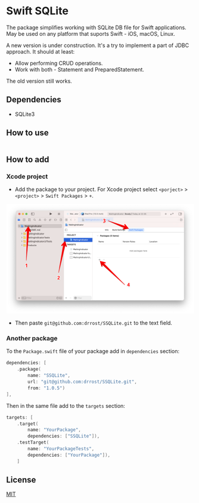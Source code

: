 # Swift SQLite

The package simplifies working with SQLite DB file for Swift applications. May
be used on any platform that suports Swift - iOS, macOS, Linux.

A new version is under construction. It's a try to implement a part of JDBC
approach. It should at least:

* Allow performing CRUD operations.
* Work with both - Statement and PreparedStatement.

The old version still works.

## Dependencies

* SQLite3

## How to use

```swift

```

## How to add

### Xcode project

* Add the package to your project. For Xcode project
  select `<porject>` > `<project>` > `Swift Packages` > `+`.

![](docs/xcode.png)

* Then paste `git@github.com:drrost/SSQLite.git` to the text field.

### Another package

To the `Package.swift` file of your package add in `dependencies` section:

```swift
dependencies: [
    .package(
        name: "SSQLite",
        url: "git@github.com:drrost/SSQLite.git",
        from: "1.0.5")
],
```

Then in the same file add to the `targets` section:

```swift
targets: [
    .target(
        name: "YourPackage",
        dependencies: ["SSQLite"]),
    .testTarget(
        name: "YourPackageTests",
        dependencies: ["YourPackage"]),
    ]
```

## License

[MIT](https://choosealicense.com/licenses/mit/)
